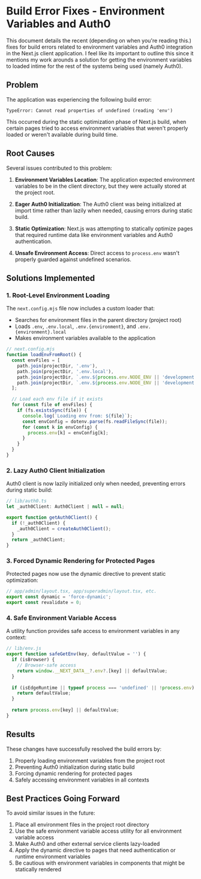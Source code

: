 # Build Error Fixes - Environment Variables and Auth0

This document details the recent (depending on when you're reading this.) fixes for build errors related to environment variables and Auth0 integration in the Next.js client application. I feel like its important to outline this since it mentions my work arounds a solution for getting the environment variables to loaded intime for the rest of the systems being used (namely Auth0).

## Problem

The application was experiencing the following build error:

```
TypeError: Cannot read properties of undefined (reading 'env')
```

This occurred during the static optimization phase of Next.js build, when certain pages tried to access environment variables that weren't properly loaded or weren't available during build time.

## Root Causes

Several issues contributed to this problem:

1. **Environment Variables Location**: The application expected environment variables to be in the client directory, but they were actually stored at the project root.

2. **Eager Auth0 Initialization**: The Auth0 client was being initialized at import time rather than lazily when needed, causing errors during static build.

3. **Static Optimization**: Next.js was attempting to statically optimize pages that required runtime data like environment variables and Auth0 authentication.

4. **Unsafe Environment Access**: Direct access to `process.env` wasn't properly guarded against undefined scenarios.

## Solutions Implemented

### 1. Root-Level Environment Loading

The `next.config.mjs` file now includes a custom loader that:
- Searches for environment files in the parent directory (project root)
- Loads `.env`, `.env.local`, `.env.{environment}`, and `.env.{environment}.local`
- Makes environment variables available to the application

```javascript
// next.config.mjs
function loadEnvFromRoot() {
  const envFiles = [
    path.join(projectDir, '.env'),
    path.join(projectDir, '.env.local'),
    path.join(projectDir, `.env.${process.env.NODE_ENV || 'development'}`),
    path.join(projectDir, `.env.${process.env.NODE_ENV || 'development'}.local`),
  ];

  // Load each env file if it exists
  for (const file of envFiles) {
    if (fs.existsSync(file)) {
      console.log(`Loading env from: ${file}`);
      const envConfig = dotenv.parse(fs.readFileSync(file));
      for (const k in envConfig) {
        process.env[k] = envConfig[k];
      }
    }
  }
}
```

### 2. Lazy Auth0 Client Initialization

Auth0 client is now lazily initialized only when needed, preventing errors during static build:

```javascript
// lib/auth0.ts
let _auth0Client: Auth0Client | null = null;

export function getAuth0Client() {
  if (!_auth0Client) {
    _auth0Client = createAuth0Client();
  }
  return _auth0Client;
}
```

### 3. Forced Dynamic Rendering for Protected Pages

Protected pages now use the dynamic directive to prevent static optimization:

```javascript
// app/admin/layout.tsx, app/superadmin/layout.tsx, etc.
export const dynamic = 'force-dynamic';
export const revalidate = 0;
```

### 4. Safe Environment Variable Access

A utility function provides safe access to environment variables in any context:

```javascript
// lib/env.js
export function safeGetEnv(key, defaultValue = '') {
  if (isBrowser) {
    // Browser-safe access
    return window.__NEXT_DATA__?.env?.[key] || defaultValue;
  }
  
  if (isEdgeRuntime || typeof process === 'undefined' || !process.env) {
    return defaultValue;
  }
  
  return process.env[key] || defaultValue;
}
```

## Results

These changes have successfully resolved the build errors by:

1. Properly loading environment variables from the project root
2. Preventing Auth0 initialization during static build
3. Forcing dynamic rendering for protected pages
4. Safely accessing environment variables in all contexts

## Best Practices Going Forward

To avoid similar issues in the future:

1. Place all environment files in the project root directory
2. Use the safe environment variable access utility for all environment variable access
3. Make Auth0 and other external service clients lazy-loaded
4. Apply the dynamic directive to pages that need authentication or runtime environment variables
5. Be cautious with environment variables in components that might be statically rendered 